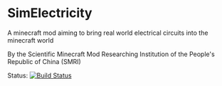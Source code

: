 SimElectricity
==============
A minecraft mod aiming to bring real world electrical circuits into the minecraft world

By the Scientific Minecraft Mod Researching Institution of the People's Republic of China (SMRI)

Status: [![Build Status](https://app.snap-ci.com/RoyalAliceAcademyOfSciences/SPICEcraft/branch/master/build_image)](https://app.snap-ci.com/RoyalAliceAcademyOfSciences/SPICEcraft/branch/master)
